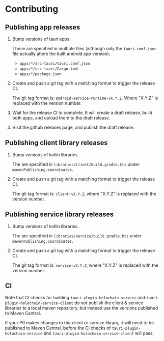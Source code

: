 # Contributing

## Publishing app releases

1. Bump versions of tauri apps.

    These are specified in multiple files (although only the `tauri.conf.json` file actually alters the built android app version):
    - `apps/*/src-tauri/tauri.conf.json`
    - `apps/*/src-tauri/Cargo.toml`
    - `apps/*/package.json`

2. Create and push a git tag with a matching format to trigger the release CI.

    The git tag format is: `android-service-runtime-vX.Y.Z`. Where "X.Y.Z" is replaced with the version number.

3. Wait for the release CI to complete. It will create a draft release, build both apps, and upload them to the draft release.
4. Visit the github releases page, and publish the draft release.


## Publishing client library releases

1. Bump versions of kotlin libraries.

    The are specified in `libraries/client/build.gradle.kts` under `mavenPublishing.coordinates`.

2. Create and push a git tag with a matching format to trigger the release CI.

    The git tag format is: `client-vX.Y.Z`, where "X.Y.Z" is replaced with the version number.

## Publishing service library releases

1. Bump versions of kotlin libraries.

    The are specified in `libraries/service/build.gradle.kts` under `mavenPublishing.coordinates`.

2. Create and push a git tag with a matching format to trigger the release CI.

    The git tag format is: `service-vX.Y.Z`, where "X.Y.Z" is replaced with the version number.

## CI

Note that CI checks for building `tauri-plugin-holochain-service` and `tauri-plugin-holochain-service-client` do *not* publish the client & service libraries to a local maven repository, but instead use the versions published to Maven Central.

If your PR makes changes to the client or service library, it will need to be published to Maven Central, before the CI checks of `tauri-plugin-holochain-service` and `tauri-plugin-holochain-service-client` will pass.